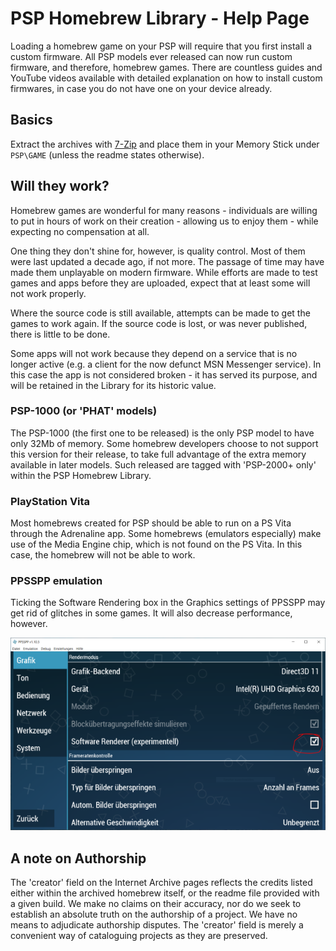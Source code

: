 # PSP Homebrew Library - Help Page

Loading a homebrew game on your PSP will require that you first install a custom firmware. All PSP models ever released can now run custom firmware, and therefore, homebrew games. There are countless guides and YouTube videos available with detailed explanation on how to install custom firmwares, in case you do not have one on your device already.

## Basics

Extract the archives with [7-Zip](https://www.7-zip.org/) and place them in your Memory Stick under `PSP\GAME` (unless the readme states otherwise).

## Will they work?

Homebrew games are wonderful for many reasons - individuals are willing to put in hours of work on their creation - allowing us to enjoy them - while expecting no compensation at all.

One thing they don't shine for, however, is quality control. Most of them were last updated a decade ago, if not more. The passage of time may have made them unplayable on modern firmware. While efforts are made to test games and apps before they are uploaded, expect that at least some will not work properly.

Where the source code is still available, attempts can be made to get the games to work again. If the source code is lost, or was never published, there is little to be done.

Some apps will not work because they depend on a service that is no longer active (e.g. a client for the now defunct MSN Messenger service). In this case the app is not considered broken - it has served its purpose, and will be retained in the Library for its historic value.

### PSP-1000 (or 'PHAT' models)

The PSP-1000 (the first one to be released) is the only PSP model to have only 32Mb of memory. Some homebrew developers choose to not support this version for their release, to take full advantage of the extra memory available in later models. Such released are tagged with 'PSP-2000+ only' within the PSP Homebrew Library.

### PlayStation Vita

Most homebrews created for PSP should be able to run on a PS Vita through the Adrenaline app. Some homebrews (emulators especially) make use of the Media Engine chip, which is not found on the PS Vita. In this case, the homebrew  will not be able to work.

### PPSSPP emulation

Ticking the Software Rendering box in the Graphics settings of PPSSPP may get rid of glitches in some games. It will also decrease performance, however.

![PPSSPP settings](help-img/ppsspp-swr-opt.PNG)

## A note on Authorship

The 'creator' field on the Internet Archive pages reflects the credits listed either within the archived homebrew itself, or the readme file provided with a given build. We make no claims on their accuracy, nor do we seek to establish an absolute truth on the authorship of a project. We have no means to adjudicate authorship disputes. The 'creator' field is merely a convenient way of cataloguing projects as they are preserved. 

